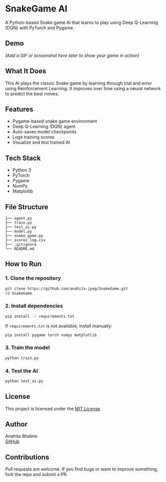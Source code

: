 # SnakeGame AI

A Python-based Snake game AI that learns to play using Deep Q-Learning (DQN) with PyTorch and Pygame.

## Demo

*(Add a GIF or screenshot here later to show your game in action)*

## What It Does

This AI plays the classic Snake game by learning through trial and error using Reinforcement Learning. It improves over time using a neural network to predict the best moves.

## Features

- Pygame-based snake game environment  
- Deep Q-Learning (DQN) agent  
- Auto-saves model checkpoints  
- Logs training scores  
- Visualize and test trained AI

## Tech Stack

- Python 3  
- PyTorch  
- Pygame  
- NumPy  
- Matplotlib

## File Structure

```
├── agent.py
├── train.py
├── test_ai.py
├── model.py
├── snake_game.py
├── scores_log.csv
├── .gitignore
└── README.md
```

## How to Run

### 1. Clone the repository

```bash
git clone https://github.com/anahita-jpeg/SnakeGame.git
cd SnakeGame
```

### 2. Install dependencies

```bash
pip install -r requirements.txt
```

If `requirements.txt` is not available, install manually:

```bash
pip install pygame torch numpy matplotlib
```

### 3. Train the model

```bash
python train.py
```

### 4. Test the AI

```bash
python test_ai.py
```

## License

This project is licensed under the [MIT License](./LICENSE)

## Author

Anahita Bhalme  
[GitHub](https://github.com/anahita-jpeg)

## Contributions

Pull requests are welcome. If you find bugs or want to improve something, fork the repo and submit a PR.

